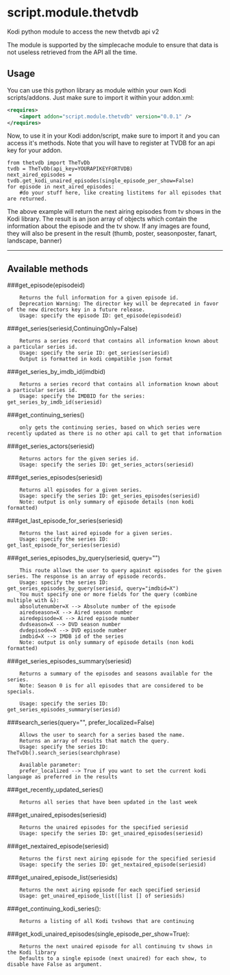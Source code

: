 # script.module.thetvdb
Kodi python module to access the new thetvdb api v2

The module is supported by the simplecache module to ensure that data is not useless retrieved from the API all the time.

## Usage

You can use this python library as module within your own Kodi scripts/addons.
Just make sure to import it within your addon.xml:

```xml
<requires>
    <import addon="script.module.thetvdb" version="0.0.1" />
</requires>
```

Now, to use it in your Kodi addon/script, make sure to import it and you can access it's methods.
Note that you will have to register at TVDB for an api key for your addon.

```
from thetvdb import TheTvDb
tvdb = TheTvDb(api_key=YOURAPIKEYFORTVDB)
next_aired_episodes = tvdb.get_kodi_unaired_episodes(single_episode_per_show=False)
for episode in next_aired_episodes:
    #do your stuff here, like creating listitems for all episodes that are returned.
```

The above example will return the next airing episodes from tv shows in the Kodi library.
The result is an json array of objects which contain the information about the episode and the tv show.
If any images are found, they will also be present in the result (thumb, poster, seasonposter, fanart, landscape, banner)

---------------------------------------------------------------------------

## Available methods

###get_episode(episodeid)
```
    Returns the full information for a given episode id. 
    Deprecation Warning: The director key will be deprecated in favor of the new directors key in a future release.
    Usage: specify the episode ID: get_episode(episodeid)
```

###get_series(seriesid,ContinuingOnly=False)
```
    Returns a series record that contains all information known about a particular series id.
    Usage: specify the serie ID: get_series(seriesid)
    Output is formatted in kodi compatible json format
```

###get_series_by_imdb_id(imdbid)
```
    Returns a series record that contains all information known about a particular series id.
    Usage: specify the IMDBID for the series: get_series_by_imdb_id(seriesid)
```


###get_continuing_series()
```
    only gets the continuing series, based on which series were recently updated as there is no other api call to get that information
```


###get_series_actors(seriesid)
```
    Returns actors for the given series id.
    Usage: specify the series ID: get_series_actors(seriesid)
```

###get_series_episodes(seriesid)
```
    Returns all episodes for a given series.
    Usage: specify the series ID: get_series_episodes(seriesid)
    Note: output is only summary of episode details (non kodi formatted)
```

###get_last_episode_for_series(seriesid)
```
    Returns the last aired episode for a given series.
    Usage: specify the series ID: get_last_episode_for_series(seriesid)
```

###get_series_episodes_by_query(seriesid, query="")
```
    This route allows the user to query against episodes for the given series. The response is an array of episode records.
    Usage: specify the series ID: get_series_episodes_by_query(seriesid, query="imdbid=X")
    You must specify one or more fields for the query (combine multiple with &):
    absolutenumber=X --> Absolute number of the episode
    airedseason=X --> Aired season number
    airedepisode=X --> Aired episode number
    dvdseason=X --> DVD season number
    dvdepisode=X --> DVD episode number
    imdbid=X --> IMDB id of the series
    Note: output is only summary of episode details (non kodi formatted)
```

###get_series_episodes_summary(seriesid)
```
    Returns a summary of the episodes and seasons available for the series.
    Note: Season 0 is for all episodes that are considered to be specials.

    Usage: specify the series ID: get_series_episodes_summary(seriesid)
```

###search_series(query="", prefer_localized=False)
```
    Allows the user to search for a series based the name.
    Returns an array of results that match the query.
    Usage: specify the series ID: TheTvDb().search_series(searchphrase)

    Available parameter:
    prefer_localized --> True if you want to set the current kodi language as preferred in the results
```

###get_recently_updated_series()
```
    Returns all series that have been updated in the last week
```

###get_unaired_episodes(seriesid)
```
    Returns the unaired episodes for the specified seriesid
    Usage: specify the series ID: get_unaired_episodes(seriesid)
```

###get_nextaired_episode(seriesid)
```
    Returns the first next airing episode for the specified seriesid
    Usage: specify the series ID: get_nextaired_episode(seriesid)
```

###get_unaired_episode_list(seriesids)
```
    Returns the next airing episode for each specified seriesid
    Usage: get_unaired_episode_list([list [] of seriesids)
```


###get_continuing_kodi_series():
```
    Returns a listing of all Kodi tvshows that are continuing
```


###get_kodi_unaired_episodes(single_episode_per_show=True):
```
    Returns the next unaired episode for all continuing tv shows in the Kodi library
    Defaults to a single episode (next unaired) for each show, to disable have False as argument.
```

